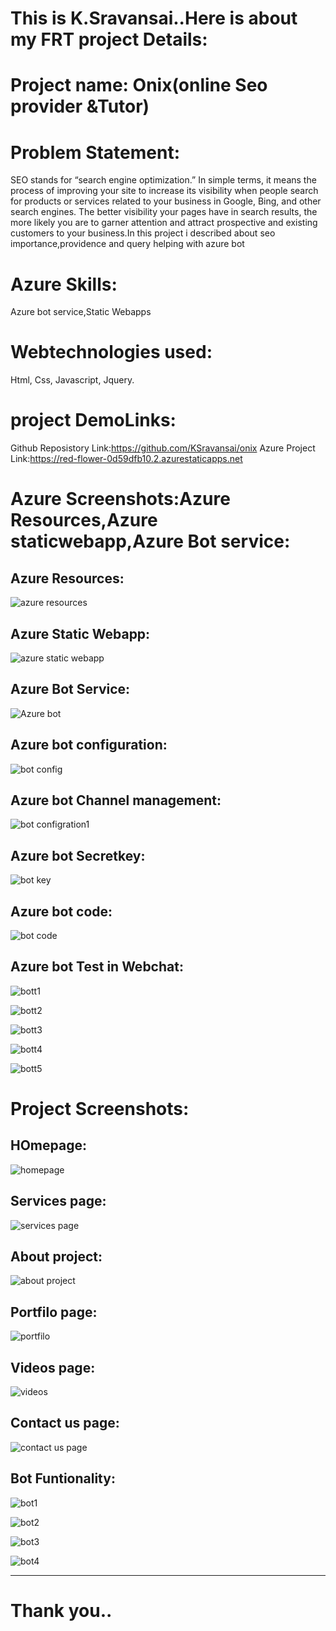 # This is K.Sravansai..Here is about my FRT project Details:

# Project name: Onix(online Seo provider &Tutor)

# Problem Statement: 
SEO stands for “search engine optimization.” In simple terms, it means the process of improving your site to increase its visibility when people search for products or services related to your business in Google, Bing, and other search engines. The better visibility your pages have in search results, the more likely you are to garner attention and attract prospective and existing customers to your business.In this project i described about seo importance,providence and query helping with azure bot

# Azure Skills: 
Azure bot service,Static Webapps

# Webtechnologies used:
Html,
Css,
Javascript,
Jquery.

# project DemoLinks:
Github Reposistory Link:https://github.com/KSravansai/onix
Azure Project Link:https://red-flower-0d59dfb10.2.azurestaticapps.net

# Azure Screenshots:Azure Resources,Azure staticwebapp,Azure Bot service:

## Azure Resources:
![azure resources ](https://user-images.githubusercontent.com/117058224/209788320-b7d5c336-9ba1-4bc3-9eff-bdf38974c9f8.png)

## Azure Static Webapp:
![azure static webapp](https://user-images.githubusercontent.com/117058224/209788879-13a4dece-3748-4973-bb8e-2d8b206806ea.png)

## Azure Bot Service:
![Azure bot](https://user-images.githubusercontent.com/117058224/209788904-cdf9446d-9391-42e4-8ae5-b523aeb2a7ac.png)

## Azure bot configuration:
![bot config](https://user-images.githubusercontent.com/117058224/209788919-ef1286f3-3ef7-4eef-8969-8ccd3d67c4d7.png)

## Azure bot Channel management:
![bot configration1](https://user-images.githubusercontent.com/117058224/209788963-e3f9ccf8-bd03-4d15-a749-b75f55653a0f.png)

## Azure bot Secretkey:
![bot key](https://user-images.githubusercontent.com/117058224/209788975-4f64ae4a-602f-46a6-98e6-dab717e03e43.png)

## Azure bot code:
![bot code](https://user-images.githubusercontent.com/117058224/209788995-2b832974-d511-4a08-b4c3-195fafdeb1f6.png)

## Azure bot Test in Webchat:
![bott1](https://user-images.githubusercontent.com/117058224/209789015-9a1c72de-97fe-496a-9cea-c84df37e448c.png)

![bott2](https://user-images.githubusercontent.com/117058224/209789031-859f8e9f-5ece-4be6-b2ff-44c1bb3866d8.png)

![bott3](https://user-images.githubusercontent.com/117058224/209789043-a8869229-5330-49f8-bcd8-187b25cff73c.png)

![bott4](https://user-images.githubusercontent.com/117058224/209789049-0b2d8dc1-dac4-4a1d-b779-e6ae38047dbf.png)

![bott5](https://user-images.githubusercontent.com/117058224/209789062-d8a4fc18-dab7-431a-a473-3a85ec73a23f.png)

# Project Screenshots:

## HOmepage:
![homepage](https://user-images.githubusercontent.com/117058224/209789764-cf94dbf0-604e-4d9d-83e6-f3a448e7849e.png)

## Services page:
![services page](https://user-images.githubusercontent.com/117058224/209789821-77c37bb6-6e2d-48dd-963f-75bd31b39bc5.png)

## About project:
![about project](https://user-images.githubusercontent.com/117058224/209789869-feea842a-60b3-4b14-8241-922bc6f26c89.png)

## Portfilo page:
![portfilo](https://user-images.githubusercontent.com/117058224/209789934-e03d6190-fdab-44a6-bb28-dda98e333191.png)

## Videos page:
![videos](https://user-images.githubusercontent.com/117058224/209789980-741071b1-a446-4699-b677-aa7798b06a36.png)

## Contact us page:
![contact us page](https://user-images.githubusercontent.com/117058224/209790026-cc488422-3afd-4e56-95e8-de926cd24b8b.png)

## Bot Funtionality:
![bot1](https://user-images.githubusercontent.com/117058224/209790080-895aa046-e0f4-4fc8-8c54-a0f6a77518f9.png)

![bot2](https://user-images.githubusercontent.com/117058224/209790100-d8ad182e-e00c-42ef-9751-5b9667c77d37.png)

![bot3](https://user-images.githubusercontent.com/117058224/209790122-14b2cf39-a7a1-4a45-b671-dcf0f5d0f15b.png)

![bot4](https://user-images.githubusercontent.com/117058224/209790146-1f67ee7a-2556-4c51-8007-34616a0e656a.png)

------------------------------------------------------------------------------------------------------------------------------
# Thank you..






